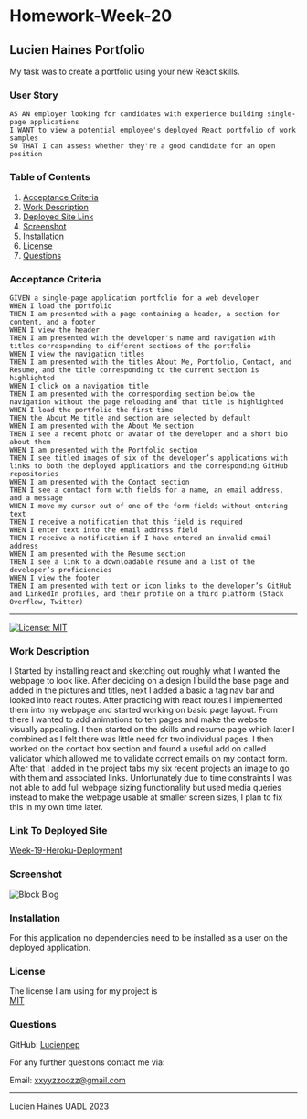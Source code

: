 # Homework-Week-20
## Lucien Haines Portfolio

 My task was  to create a portfolio using your new React skills.

### User Story
```
AS AN employer looking for candidates with experience building single-page applications
I WANT to view a potential employee's deployed React portfolio of work samples
SO THAT I can assess whether they're a good candidate for an open position
```

### Table of Contents
1. [Acceptance Criteria](#acceptance-criteria)
2. [Work Description](#work-description)
3. [Deployed Site Link](#link-to-deployed-site)
4. [Screenshot](#screenshot)
5. [Installation](#installation)
6. [License](#license)
7. [Questions](#questions)

### Acceptance Criteria
```
GIVEN a single-page application portfolio for a web developer
WHEN I load the portfolio
THEN I am presented with a page containing a header, a section for content, and a footer
WHEN I view the header
THEN I am presented with the developer's name and navigation with titles corresponding to different sections of the portfolio
WHEN I view the navigation titles
THEN I am presented with the titles About Me, Portfolio, Contact, and Resume, and the title corresponding to the current section is highlighted
WHEN I click on a navigation title
THEN I am presented with the corresponding section below the navigation without the page reloading and that title is highlighted
WHEN I load the portfolio the first time
THEN the About Me title and section are selected by default
WHEN I am presented with the About Me section
THEN I see a recent photo or avatar of the developer and a short bio about them
WHEN I am presented with the Portfolio section
THEN I see titled images of six of the developer’s applications with links to both the deployed applications and the corresponding GitHub repositories
WHEN I am presented with the Contact section
THEN I see a contact form with fields for a name, an email address, and a message
WHEN I move my cursor out of one of the form fields without entering text
THEN I receive a notification that this field is required
WHEN I enter text into the email address field
THEN I receive a notification if I have entered an invalid email address
WHEN I am presented with the Resume section
THEN I see a link to a downloadable resume and a list of the developer’s proficiencies
WHEN I view the footer
THEN I am presented with text or icon links to the developer’s GitHub and LinkedIn profiles, and their profile on a third platform (Stack Overflow, Twitter)
```

---
[![License: MIT](https://img.shields.io/badge/License-MIT-yellow.svg)](https://opensource.org/licenses/MIT)

### Work Description
I Started by installing react and sketching out roughly what I wanted the webpage to look like. After deciding on a design I build the base page and added in the pictures and titles, next I added a basic a tag nav bar and looked into react routes. After practicing with react routes I implemented them into my webpage and started working on basic page layout. From there I wanted to add animations to teh pages and make the website visually appealing. I then started on the skills and resume page which later I combined as I felt there was little need for two individual pages. I then worked on the contact box section and found a useful add on called validator which allowed me to validate correct emails on my contact form. After that I added in the project tabs my six recent projects an image to go with them and associated links. Unfortunately due to time constraints I was not able to add full webpage sizing functionality but used media queries instead to make the webpage usable at smaller screen sizes, I plan to fix this in my own time later.

### Link To Deployed Site

[Week-19-Heroku-Deployment](https://pwa-editor-1989.herokuapp.com/)

### Screenshot

![Block Blog](./assets/Screenshot19.png)

### Installation

For this application no dependencies need to be installed as a user on the deployed application.


### License

The license I am using for my project is<br>[MIT](https://opensource.org/licenses/MIT)

### Questions

GitHub: [Lucienpep](https://github.com/Lucienpep)<br>

For any further questions contact me via:

Email: <xxyyzzoozz@gmail.com>

---
Lucien Haines UADL 2023